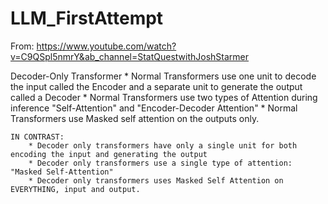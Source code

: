 # LLM_FirstAttempt
From: https://www.youtube.com/watch?v=C9QSpl5nmrY&ab_channel=StatQuestwithJoshStarmer

Decoder-Only Transformer
    * Normal Transformers use one unit to decode the input called the Encoder and a separate unit to generate the output called a Decoder
    * Normal Transformers use two types of Attention during inference "Self-Attention" and "Encoder-Decoder Attention"
    * Normal Transformers use Masked self attention on the outputs only.

    IN CONTRAST:
        * Decoder only transformers have only a single unit for both encoding the input and generating the output
        * Decoder only transformers use a single type of attention: "Masked Self-Attention"
        * Decoder only transformers uses Masked Self Attention on EVERYTHING, input and output.
